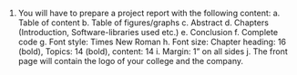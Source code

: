 1.	You will have to prepare a project report with the following content:
a.	Table of content
b.	Table of figures/graphs
c.	Abstract
d.	Chapters (Introduction, Software-libraries used etc.)
e.	Conclusion
f.	Complete code
g.	Font style: Times New Roman
h.	Font size: Chapter heading: 16 (bold), Topics: 14 (bold), content: 14
i.	Margin: 1” on all sides
j.	The front page will contain the logo of your college and the company.
